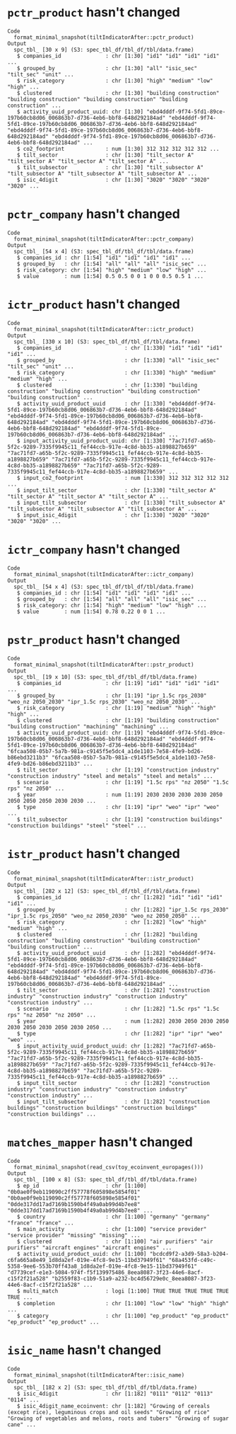 # `pctr_product` hasn't changed

    Code
      format_minimal_snapshot(tiltIndicatorAfter::pctr_product)
    Output
      spc_tbl_ [30 x 9] (S3: spec_tbl_df/tbl_df/tbl/data.frame)
       $ companies_id              : chr [1:30] "id1" "id1" "id1" "id1" ...
       $ grouped_by                : chr [1:30] "all" "isic_sec" "tilt_sec" "unit" ...
       $ risk_category             : chr [1:30] "high" "medium" "low" "high" ...
       $ clustered                 : chr [1:30] "building construction" "building construction" "building construction" "building construction" ...
       $ activity_uuid_product_uuid: chr [1:30] "ebd4dddf-9f74-5fd1-89ce-197b60cb8d06_006863b7-d736-4eb6-bbf8-648d292184ad" "ebd4dddf-9f74-5fd1-89ce-197b60cb8d06_006863b7-d736-4eb6-bbf8-648d292184ad" "ebd4dddf-9f74-5fd1-89ce-197b60cb8d06_006863b7-d736-4eb6-bbf8-648d292184ad" "ebd4dddf-9f74-5fd1-89ce-197b60cb8d06_006863b7-d736-4eb6-bbf8-648d292184ad" ...
       $ co2_footprint             : num [1:30] 312 312 312 312 312 ...
       $ tilt_sector               : chr [1:30] "tilt_sector A" "tilt_sector A" "tilt_sector A" "tilt_sector A" ...
       $ tilt_subsector            : chr [1:30] "tilt_subsector A" "tilt_subsector A" "tilt_subsector A" "tilt_subsector A" ...
       $ isic_4digit               : chr [1:30] "3020" "3020" "3020" "3020" ...

# `pctr_company` hasn't changed

    Code
      format_minimal_snapshot(tiltIndicatorAfter::pctr_company)
    Output
      spc_tbl_ [54 x 4] (S3: spec_tbl_df/tbl_df/tbl/data.frame)
       $ companies_id : chr [1:54] "id1" "id1" "id1" "id1" ...
       $ grouped_by   : chr [1:54] "all" "all" "all" "isic_sec" ...
       $ risk_category: chr [1:54] "high" "medium" "low" "high" ...
       $ value        : num [1:54] 0.5 0.5 0 0 1 0 0 0.5 0.5 1 ...

# `ictr_product` hasn't changed

    Code
      format_minimal_snapshot(tiltIndicatorAfter::ictr_product)
    Output
      spc_tbl_ [330 x 10] (S3: spec_tbl_df/tbl_df/tbl/data.frame)
       $ companies_id                    : chr [1:330] "id1" "id1" "id1" "id1" ...
       $ grouped_by                      : chr [1:330] "all" "isic_sec" "tilt_sec" "unit" ...
       $ risk_category                   : chr [1:330] "high" "medium" "medium" "high" ...
       $ clustered                       : chr [1:330] "building construction" "building construction" "building construction" "building construction" ...
       $ activity_uuid_product_uuid      : chr [1:330] "ebd4dddf-9f74-5fd1-89ce-197b60cb8d06_006863b7-d736-4eb6-bbf8-648d292184ad" "ebd4dddf-9f74-5fd1-89ce-197b60cb8d06_006863b7-d736-4eb6-bbf8-648d292184ad" "ebd4dddf-9f74-5fd1-89ce-197b60cb8d06_006863b7-d736-4eb6-bbf8-648d292184ad" "ebd4dddf-9f74-5fd1-89ce-197b60cb8d06_006863b7-d736-4eb6-bbf8-648d292184ad" ...
       $ input_activity_uuid_product_uuid: chr [1:330] "7ac71fd7-a65b-5f2c-9289-7335f9945c11_fef44ccb-917e-4c8d-bb35-a1898827b659" "7ac71fd7-a65b-5f2c-9289-7335f9945c11_fef44ccb-917e-4c8d-bb35-a1898827b659" "7ac71fd7-a65b-5f2c-9289-7335f9945c11_fef44ccb-917e-4c8d-bb35-a1898827b659" "7ac71fd7-a65b-5f2c-9289-7335f9945c11_fef44ccb-917e-4c8d-bb35-a1898827b659" ...
       $ input_co2_footprint             : num [1:330] 312 312 312 312 312 ...
       $ input_tilt_sector               : chr [1:330] "tilt_sector A" "tilt_sector A" "tilt_sector A" "tilt_sector A" ...
       $ input_tilt_subsector            : chr [1:330] "tilt_subsector A" "tilt_subsector A" "tilt_subsector A" "tilt_subsector A" ...
       $ input_isic_4digit               : chr [1:330] "3020" "3020" "3020" "3020" ...

# `ictr_company` hasn't changed

    Code
      format_minimal_snapshot(tiltIndicatorAfter::ictr_company)
    Output
      spc_tbl_ [54 x 4] (S3: spec_tbl_df/tbl_df/tbl/data.frame)
       $ companies_id : chr [1:54] "id1" "id1" "id1" "id1" ...
       $ grouped_by   : chr [1:54] "all" "all" "all" "isic_sec" ...
       $ risk_category: chr [1:54] "high" "medium" "low" "high" ...
       $ value        : num [1:54] 0.78 0.22 0 0 1 ...

# `pstr_product` hasn't changed

    Code
      format_minimal_snapshot(tiltIndicatorAfter::pstr_product)
    Output
      spc_tbl_ [19 x 10] (S3: spec_tbl_df/tbl_df/tbl/data.frame)
       $ companies_id              : chr [1:19] "id1" "id1" "id1" "id1" ...
       $ grouped_by                : chr [1:19] "ipr_1.5c rps_2030" "weo_nz 2050_2030" "ipr_1.5c rps_2030" "weo_nz 2050_2030" ...
       $ risk_category             : chr [1:19] "medium" "high" "high" "high" ...
       $ clustered                 : chr [1:19] "building construction" "building construction" "machining" "machining" ...
       $ activity_uuid_product_uuid: chr [1:19] "ebd4dddf-9f74-5fd1-89ce-197b60cb8d06_006863b7-d736-4eb6-bbf8-648d292184ad" "ebd4dddf-9f74-5fd1-89ce-197b60cb8d06_006863b7-d736-4eb6-bbf8-648d292184ad" "6fcaa508-05b7-5a7b-981a-c9145f5e5dc4_a1de1103-7e58-4fe9-bd26-b86ebd3211b3" "6fcaa508-05b7-5a7b-981a-c9145f5e5dc4_a1de1103-7e58-4fe9-bd26-b86ebd3211b3" ...
       $ tilt_sector               : chr [1:19] "construction industry" "construction industry" "steel and metals" "steel and metals" ...
       $ scenario                  : chr [1:19] "1.5c rps" "nz 2050" "1.5c rps" "nz 2050" ...
       $ year                      : num [1:19] 2030 2030 2030 2030 2050 2050 2050 2050 2030 2030 ...
       $ type                      : chr [1:19] "ipr" "weo" "ipr" "weo" ...
       $ tilt_subsector            : chr [1:19] "construction buildings" "construction buildings" "steel" "steel" ...

# `istr_product` hasn't changed

    Code
      format_minimal_snapshot(tiltIndicatorAfter::istr_product)
    Output
      spc_tbl_ [282 x 12] (S3: spec_tbl_df/tbl_df/tbl/data.frame)
       $ companies_id                    : chr [1:282] "id1" "id1" "id1" "id1" ...
       $ grouped_by                      : chr [1:282] "ipr_1.5c rps_2030" "ipr_1.5c rps_2050" "weo_nz 2050_2030" "weo_nz 2050_2050" ...
       $ risk_category                   : chr [1:282] "low" "high" "medium" "high" ...
       $ clustered                       : chr [1:282] "building construction" "building construction" "building construction" "building construction" ...
       $ activity_uuid_product_uuid      : chr [1:282] "ebd4dddf-9f74-5fd1-89ce-197b60cb8d06_006863b7-d736-4eb6-bbf8-648d292184ad" "ebd4dddf-9f74-5fd1-89ce-197b60cb8d06_006863b7-d736-4eb6-bbf8-648d292184ad" "ebd4dddf-9f74-5fd1-89ce-197b60cb8d06_006863b7-d736-4eb6-bbf8-648d292184ad" "ebd4dddf-9f74-5fd1-89ce-197b60cb8d06_006863b7-d736-4eb6-bbf8-648d292184ad" ...
       $ tilt_sector                     : chr [1:282] "construction industry" "construction industry" "construction industry" "construction industry" ...
       $ scenario                        : chr [1:282] "1.5c rps" "1.5c rps" "nz 2050" "nz 2050" ...
       $ year                            : num [1:282] 2030 2050 2030 2050 2030 2050 2030 2050 2030 2050 ...
       $ type                            : chr [1:282] "ipr" "ipr" "weo" "weo" ...
       $ input_activity_uuid_product_uuid: chr [1:282] "7ac71fd7-a65b-5f2c-9289-7335f9945c11_fef44ccb-917e-4c8d-bb35-a1898827b659" "7ac71fd7-a65b-5f2c-9289-7335f9945c11_fef44ccb-917e-4c8d-bb35-a1898827b659" "7ac71fd7-a65b-5f2c-9289-7335f9945c11_fef44ccb-917e-4c8d-bb35-a1898827b659" "7ac71fd7-a65b-5f2c-9289-7335f9945c11_fef44ccb-917e-4c8d-bb35-a1898827b659" ...
       $ input_tilt_sector               : chr [1:282] "construction industry" "construction industry" "construction industry" "construction industry" ...
       $ input_tilt_subsector            : chr [1:282] "construction buildings" "construction buildings" "construction buildings" "construction buildings" ...

# `matches_mapper` hasn't changed

    Code
      format_minimal_snapshot(read_csv(toy_ecoinvent_europages()))
    Output
      spc_tbl_ [100 x 8] (S3: spec_tbl_df/tbl_df/tbl/data.frame)
       $ ep_id                     : chr [1:100] "0b0ae0f9eb119090c2ff57778f605898e5854f01" "0b0ae0f9eb119090c2ff57778f605898e5854f01" "0dde317dd17ad7169b1590b4f49a0ab99d4b7ee8" "0dde317dd17ad7169b1590b4f49a0ab99d4b7ee8" ...
       $ country                   : chr [1:100] "germany" "germany" "france" "france" ...
       $ main_activity             : chr [1:100] "service provider" "service provider" "missing" "missing" ...
       $ clustered                 : chr [1:100] "air purifiers" "air purifiers" "aircraft engines" "aircraft engines" ...
       $ activity_uuid_product_uuid: chr [1:100] "bcdcd9f2-a3d9-58a3-b204-c6fa665a8e49_1d8da2ef-019e-4fc8-9e15-11bd37949f61" "68a453fd-c49c-5358-9ee6-553b70ff43a8_1d8da2ef-019e-4fc8-9e15-11bd37949f61" "d7739cef-e1e3-5084-974f-f5f139975486_8eea8087-3f23-44e6-8acf-c15f2f21a528" "b2559f83-c1b9-51a9-a232-bc4d56729e0c_8eea8087-3f23-44e6-8acf-c15f2f21a528" ...
       $ multi_match               : logi [1:100] TRUE TRUE TRUE TRUE TRUE TRUE ...
       $ completion                : chr [1:100] "low" "low" "high" "high" ...
       $ category                  : chr [1:100] "ep_product" "ep_product" "ep_product" "ep_product" ...

# `isic_name` hasn't changed

    Code
      format_minimal_snapshot(tiltIndicatorAfter::isic_name)
    Output
      spc_tbl_ [182 x 2] (S3: spec_tbl_df/tbl_df/tbl/data.frame)
       $ isic_4digit               : chr [1:182] "0111" "0112" "0113" "0114" ...
       $ isic_4digit_name_ecoinvent: chr [1:182] "Growing of cereals (except rice), leguminous crops and oil seeds" "Growing of rice" "Growing of vegetables and melons, roots and tubers" "Growing of sugar cane" ...

